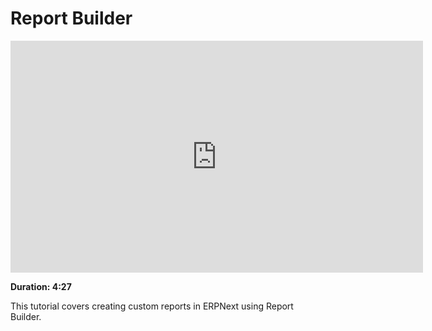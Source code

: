 # Report Builder

<iframe width="660" height="371" src="https://www.youtube.com/embed/ECRyhMvIf6Q" frameborder="0" allowfullscreen></iframe>

**Duration: 4:27**

This tutorial covers creating custom reports in ERPNext using Report Builder.
